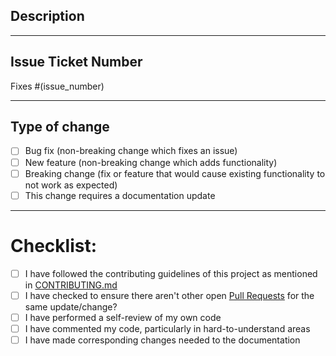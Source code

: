 ## Description
<!-- Include a summary of the change made and also list the dependencies that are required if any -->

---
## Issue Ticket Number
Fixes #(issue_number)

---
## Type of change
<!-- Please select all options that are applicable. -->
- [ ] Bug fix (non-breaking change which fixes an issue)
- [ ] New feature (non-breaking change which adds functionality)
- [ ] Breaking change (fix or feature that would cause existing functionality to not work as expected)
- [ ] This change requires a documentation update

---
# Checklist:
- [ ] I have followed the contributing guidelines of this project as mentioned in [CONTRIBUTING.md](/CONTRIBUTING.md)
- [ ] I have checked to ensure there aren't other open [Pull Requests](https://github.com/linvo-io/linkout/pulls) for the same update/change?
- [ ] I have performed a self-review of my own code
- [ ] I have commented my code, particularly in hard-to-understand areas
- [ ] I have made corresponding changes needed to the documentation
